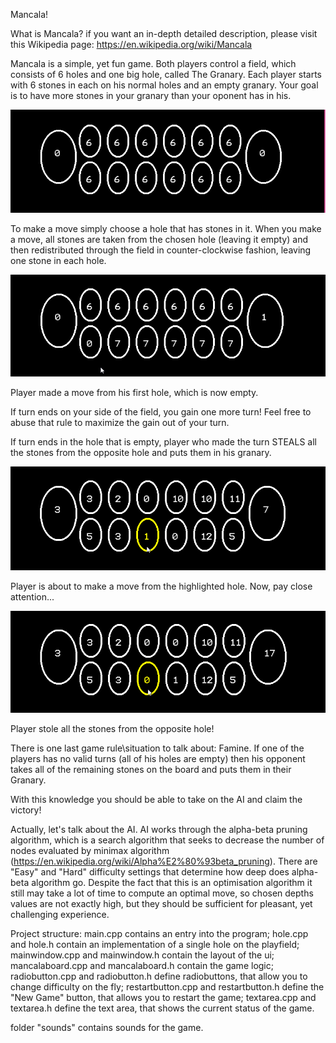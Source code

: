 Mancala!

What is Mancala? if you want an in-depth detailed description, please visit this Wikipedia page: https://en.wikipedia.org/wiki/Mancala

Mancala is a simple, yet fun game. Both players control a field, which consists of 6 holes and one big hole, called The Granary. Each player starts with 6 stones in each on his normal holes and an empty granary. Your goal is to have more stones in your granary than your oponent has in his.

![screenshot1](https://github.com/ImpactOfTesseract/QtStudy/blob/master/Mancala/Screenshots/1.png)

To make a move simply choose a hole that has stones in it. When you make a move, all stones are taken from the chosen hole (leaving it empty) and then redistributed through the field in counter-clockwise fashion, leaving one stone in each hole.

![screenshot2](https://github.com/ImpactOfTesseract/QtStudy/blob/master/Mancala/Screenshots/2.png)

Player made a move from his first hole, which is now empty.

If turn ends on your side of the field, you gain one more turn! Feel free to abuse that rule to maximize the gain out of your turn.

If turn ends in the hole that is empty, player who made the turn STEALS all the stones from the opposite hole and puts them in his granary.

![screenshot3](https://github.com/ImpactOfTesseract/QtStudy/blob/master/Mancala/Screenshots/3.png)

Player is about to make a move from the highlighted hole. Now, pay close attention...

![screenshot4](https://github.com/ImpactOfTesseract/QtStudy/blob/master/Mancala/Screenshots/4.png)

Player stole all the stones from the opposite hole!

There is one last game rule\situation to talk about: Famine. If one of the players has no valid turns (all of his holes are empty) then his opponent takes all of the remaining stones on the board and puts them in their Granary.

With this knowledge you should be able to take on the AI and claim the victory!

Actually, let's talk about the AI. AI works through the alpha-beta pruning algorithm, which is a search algorithm that seeks to decrease the number of nodes evaluated by minimax algorithm (https://en.wikipedia.org/wiki/Alpha%E2%80%93beta_pruning). There are "Easy" and "Hard" difficulty settings that determine how deep does alpha-beta algorithm go. Despite the fact that this is an optimisation algorithm it still may take a lot of time to compute an optimal move, so chosen depths values are not exactly high, but they should be sufficient for pleasant, yet challenging experience.

Project structure:
main.cpp contains an entry into the program;
hole.cpp and hole.h contain an implementation of a single hole on the playfield;
mainwindow.cpp and mainwindow.h contain the layout of the ui;
mancalaboard.cpp and mancalaboard.h contain the game logic;
radiobutton.cpp and radiobutton.h define radiobuttons, that allow you to change difficulty on the fly;
restartbutton.cpp and restartbutton.h define the "New Game" button, that allows you to restart the game;
textarea.cpp and textarea.h define the text area, that shows the current status of the game.

folder "sounds" contains sounds for the game.

